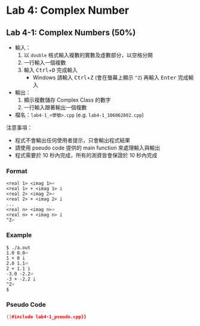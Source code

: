 # Lab 4: Complex Number

## Lab 4-1: Complex Numbers (50%)

* 輸入：
  1. 以 `double` 格式輸入複數的實數及虛數部分，以空格分開
  2. 一行輸入一個複數
  3. 輸入 <kbd>Ctrl</kbd>+<kbd>D</kbd> 完成輸入
     * Windows 請輸入 <kbd>Ctrl</kbd>+<kbd>Z</kbd> (會在螢幕上顯示 `^Z`) 再輸入 <kbd>Enter</kbd> 完成輸入
* 輸出：
  1. 顯示複數儲存 Complex Class 的數字
  2. 一行輸入跟著輸出一個複數
* 檔名：`lab4-1_<學號>.cpp` (e.g. `lab4-1_106062802.cpp`)

注意事項：
* 程式不會輸出任何使用者提示，只會輸出程式結果
* 請使用 pseudo code 提供的 main function 來處理輸入與輸出
* 程式需要於 10 秒內完成，所有的測資皆會保證於 10 秒內完成

### Format

``` text
<real 1> <imag 1>⏎
<real 1> + <imag 1> i
<real 2> <imag 2>⏎
<real 2> + <imag 2> i
...
<real n> <imag n>⏎
<real n> + <imag n> i
^Z⏎
```

### Example

```console
$ ./a.out
1.0 0.0⏎
1 + 0 i
2.0 1.1⏎
2 + 1.1 i
-3.0 -2.2⏎
-3 + -2.2 i
^Z⏎
$
```

### Pseudo Code

```c++
{{#include lab4-1_pseudo.cpp}}
```
